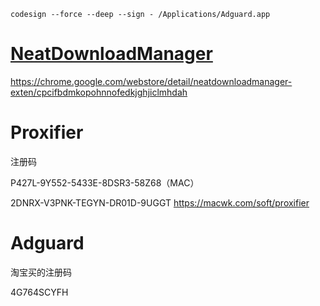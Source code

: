 ```
codesign --force --deep --sign - /Applications/Adguard.app
```



# [NeatDownloadManager](http://www.neatdownloadmanager.com/index.php/en/)

https://chrome.google.com/webstore/detail/neatdownloadmanager-exten/cpcifbdmkopohnnofedkjghjiclmhdah



# Proxifier

注册码

P427L-9Y552-5433E-8DSR3-58Z68（MAC）

2DNRX-V3PNK-TEGYN-DR01D-9UGGT	https://macwk.com/soft/proxifier



# Adguard

淘宝买的注册码

4G764SCYFH